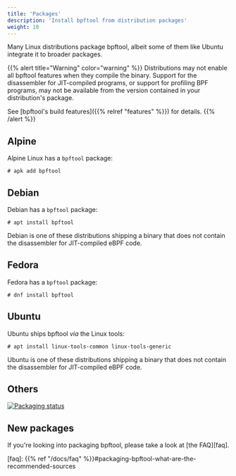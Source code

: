 ```yaml
---
title: 'Packages'
description: 'Install bpftool from distribution packages'
weight: 10
---
```


Many Linux distributions package bpftool, albeit some of them like Ubuntu integrate it to broader packages.

{{% alert title="Warning" color="warning" %}}
Distributions may not enable all bpftool features when they compile the binary. Support for the disassembler for JIT-compiled programs, or support for profiling BPF programs, may not be available from the version contained in your distribution's package.

See [bpftool's build features]({{% relref "features" %}}) for details.
{{% /alert %}}

## Alpine

Alpine Linux has a `bpftool` package:

```console
# apk add bpftool
```

## Debian

Debian has a `bpftool` package:

```console
# apt install bpftool
```

Debian is one of these distributions shipping a binary that does not contain
the disassembler for JIT-compiled eBPF code.

## Fedora

Fedora has a `bpftool` package:

```console
# dnf install bpftool
```

## Ubuntu

Ubuntu ships bpftool _via_ the Linux tools:

```console
# apt install linux-tools-common linux-tools-generic
```

Ubuntu is one of these distributions shipping a binary that does not contain
the disassembler for JIT-compiled eBPF code.

## Others

[![Packaging status](https://repology.org/badge/vertical-allrepos/bpftool.svg)](https://repology.org/project/bpftool/versions)

## New packages

If you're looking into packaging bpftool, please take a look at [the FAQ][faq].

[faq]: {{% ref "/docs/faq" %}}#packaging-bpftool-what-are-the-recommended-sources
